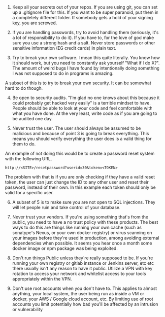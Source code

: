 1. Keep all your secrets out of your repos. If you are using git, you can set up a .gitignore file for this. If you want to be super paranoid, put them in a completely different folder. If somebody gets a hold of your signing key, you are screwed.

2. If you are handling passwords, try to avoid handling them (seriously, it's a lot of responsibility to do it). If you have to, for the love of god make sure you use a strong hash and a salt. Never store passwords or other sensitive information (EG credit cards) in plain text.

3. Try to break your own software. I mean this quite literally. You know how it should work, but you need to constantly ask yourself "What if I do X?". The amount of weird bugs I have found by intentionally doing something I was not supposed to do in programs is amazing.

A subset of this is to try to break your own security. It can be somewhat hard to do though.

4. Be open to security audits. "I'm glad no one knows about this because it could probably get hacked very easily" is a terrible mindset to have. People should be able to look at your code and feel comfortable with what you have done. At the very least, write code as if you are going to be audited one day.

5. Never trust the user. The user should always be assumed to be malicious and because of point 3 is going to break everything. This means you should verify everything the user does is a valid thing for them to do.

An example of not doing this would be to create a password reset system with the following URL.

    http://<SITE>/resetpassword?userid=30&token=<TOKEN>

The problem with that is if you are only checking if they have a valid reset token, the user can just change the ID to any other user and reset their password, instead of their own. In this example each token should only be valid for a specific user.

6. A subset of 5 is to make sure you are not open to SQL injections. They will let people ruin and take control of your database.

7. Never trust your vendors. If you're using something that's from the public, you need to have a no trust policy with these products. The best ways to do this are things like running your own cache (such as sonatype's Nexus, or your own docker registry) or virus scanning on your images before they're used in production, among avoiding external dependencies when possible. It seems you hear once a month some docker image or npm package was being exploited.

8. Don't run things Public unless they're really supposed to be. If you're running your own registry or gitlab instance or Jenkins server, etc etc there usually isn't any reason to have it public. Utilize a VPN with key rotation to access your network and whitelist access to your tools appropriately within the VPN.

9. Don't use root accounts when you don't have to. This applies to almost anything, your local system, the user being run as inside a VM or docker, your AWS / Google cloud account, etc. By limiting use of root accounts you limit potentially how bad you'll be affected by an intrusion or vulnerability
